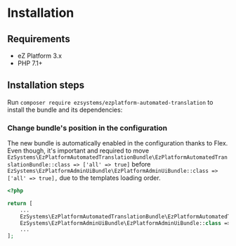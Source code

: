 # Installation

## Requirements

* eZ Platform 3.x
* PHP 7.1+

## Installation steps

Run `composer require ezsystems/ezplatform-automated-translation` to install the bundle and its dependencies:

### Change bundle's position in the configuration

The new bundle is automatically enabled in the configuration thanks to Flex. Even though, it's important and required to move `EzSystems\EzPlatformAutomatedTranslationBundle\EzPlatformAutomatedTranslationBundle::class => ['all' => true]` before `EzSystems\EzPlatformAdminUiBundle\EzPlatformAdminUiBundle::class => ['all' => true],` due to the templates loading order.

```php
<?php

return [
    ...
    EzSystems\EzPlatformAutomatedTranslationBundle\EzPlatformAutomatedTranslationBundle::class => ['all' => true],
    EzSystems\EzPlatformAdminUiBundle\EzPlatformAdminUiBundle::class => ['all' => true],
    ...
];
```


